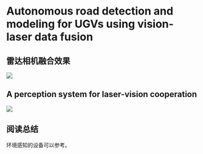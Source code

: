 # Autonomous road detection and modeling for UGVs using vision-laser data fusion

## 雷达相机融合效果

![](https://dlonng.oss-cn-shenzhen.aliyuncs.com/blog/laser-vision-fusion.png)

## A perception system for laser-vision cooperation

![](https://dlonng.oss-cn-shenzhen.aliyuncs.com/blog/ugv_platrrom.png)

## 阅读总结

环境感知的设备可以参考。